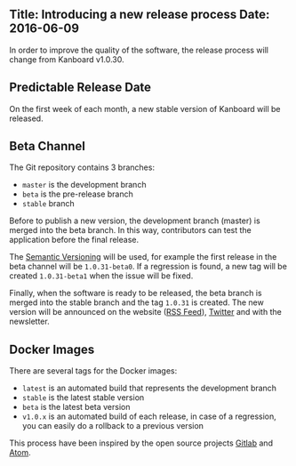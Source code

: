 Title: Introducing a new release process
Date: 2016-06-09
---

In order to improve the quality of the software, the release process will change from Kanboard v1.0.30.

Predictable Release Date
------------------------

On the first week of each month, a new stable version of Kanboard will be released.

Beta Channel
------------

The Git repository contains 3 branches:

- `master` is the development branch
- `beta` is the pre-release branch
- `stable` branch

Before to publish a new version, the development branch (master) is merged into the beta branch.
In this way, contributors can test the application before the final release.

The [Semantic Versioning](http://semver.org) will be used, for example the first release in the beta channel will be `1.0.31-beta0`.
If a regression is found, a new tag will be created `1.0.31-beta1` when the issue will be fixed.

Finally, when the software is ready to be released, the beta branch is merged into the stable branch and the tag `1.0.31` is created.
The new version will be announced on the website ([RSS Feed](https://kanboard.net/feed)), [Twitter](https://twitter.com/KanboardApp) and with the newsletter.

Docker Images
-------------

There are several tags for the Docker images:

- `latest` is an automated build that represents the development branch
- `stable` is the latest stable version
- `beta` is the latest beta version
- `v1.0.x` is an automated build of each release, in case of a regression, you can easily do a rollback to a previous version

This process have been inspired by the open source projects [Gitlab](https://about.gitlab.com/2015/12/07/why-we-shift-objectives-and-not-release-dates-at-gitlab/) and [Atom](http://blog.atom.io/2015/10/21/introducing-the-atom-beta-channel.html).
